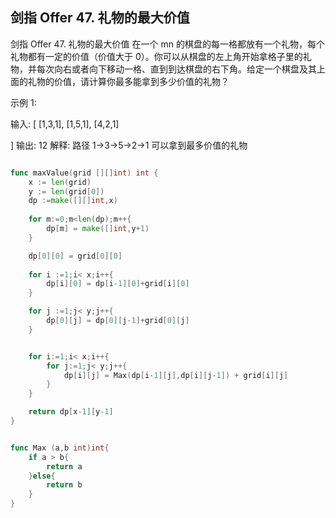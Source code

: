 ## 剑指 Offer 47. 礼物的最大价值

剑指 Offer 47. 礼物的最大价值
在一个 mn 的棋盘的每一格都放有一个礼物，每个礼物都有一定的价值（价值大于 0）。你可以从棋盘的左上角开始拿格子里的礼物，并每次向右或者向下移动一格、直到到达棋盘的右下角。给定一个棋盘及其上面的礼物的价值，请计算你最多能拿到多少价值的礼物？

 

示例 1:

输入: 
[
  [1,3,1],
  [1,5,1],
  [4,2,1]

]
输出: 12
解释: 路径 1→3→5→2→1 可以拿到最多价值的礼物


```go

func maxValue(grid [][]int) int {
    x := len(grid)
    y := len(grid[0])
    dp :=make([][]int,x)
    
    for m:=0;m<len(dp);m++{
        dp[m] = make([]int,y+1)
    }

    dp[0][0] = grid[0][0]
    
    for i :=1;i< x;i++{
        dp[i][0] = dp[i-1][0]+grid[i][0]
    }

    for j :=1;j< y;j++{
        dp[0][j] = dp[0][j-1]+grid[0][j]
    }


    for i:=1;i< x;i++{
        for j:=1;j< y;j++{
            dp[i][j] = Max(dp[i-1][j],dp[i][j-1]) + grid[i][j]
        } 
    }

    return dp[x-1][y-1]
}


func Max (a,b int)int{
    if a > b{
        return a
    }else{
        return b
    }
}


```
